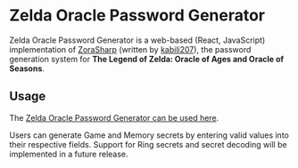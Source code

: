 # Zelda Oracle Password Generator

Zelda Oracle Password Generator is a web-based (React, JavaScript) implementation of [ZoraSharp](https://github.com/kabili207/zora-sharp) (written by [kabili207](https://github.com/kabili207/zora-sharp)), the password generation system for **The Legend of Zelda: Oracle of Ages and Oracle of Seasons**.

## Usage

The [Zelda Oracle Password Generator can be used here](https://JAlbertoGonzalez.github.io/Zelda-Oracle-Password-Generator/).

Users can generate Game and Memory secrets by entering valid values into their respective fields. Support for Ring secrets and secret decoding will be implemented in a future release.